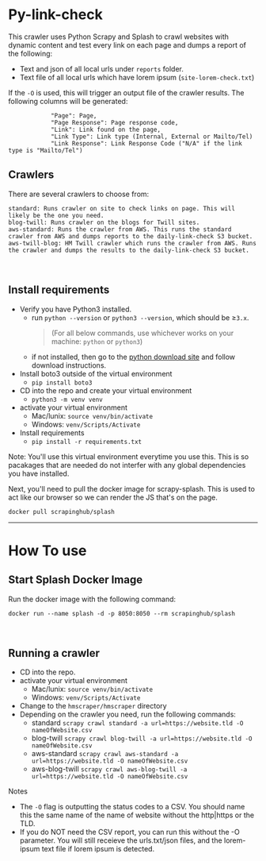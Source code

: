 # Py-link-check

This crawler uses Python Scrapy and Splash to crawl websites with dynamic content and test every link on each page and dumps a report of the following:
- Text and json of all local urls under `reports` folder.
- Text file of all local urls which have lorem ipsum (`site-lorem-check.txt`)

If the `-O` is used, this will trigger an output file of the crawler results. The following columns will be generated:
```
            "Page": Page,
            "Page Response": Page response code,
            "Link": Link found on the page,
            "Link Type": Link type (Internal, External or Mailto/Tel)
            "Link Response": Link Response Code ("N/A" if the link type is "Mailto/Tel")
```

## Crawlers
There are several crawlers to choose from:
```
standard: Runs crawler on site to check links on page. This will likely be the one you need.
blog-twill: Runs crawler on the blogs for Twill sites.
aws-standard: Runs the crawler from AWS. This runs the standard crawler from AWS and dumps reports to the daily-link-check S3 bucket.
aws-twill-blog: HM Twill crawler which runs the crawler from AWS. Runs the crawler and dumps the results to the daily-link-check S3 bucket.
```
<br>

## Install requirements
- Verify you have Python3 installed.
    - run `python --version` or `python3 --version`, which should be ≥`3.x`.
        > (For all below commands, use whichever works on your machine: `python` or `python3`)
    - if not installed, then go to the [python download site](https://www.python.org/downloads/) and follow download instructions.
- Install boto3 outside of the virtual environment
  - `pip install boto3`
- CD into the repo and create your virtual environment
  - `python3 -m venv venv`
- activate your virtual environment
  - Mac/lunix: `source venv/bin/activate`
  - Windows: `venv/Scripts/Activate`
- Install requirements
    - `pip install -r requirements.txt`

Note: You'll use this virtual environment everytime you use this. This is so pacakages that are needed do not interfer with any global dependencies you have installed.


Next, you'll need to pull the docker image for scrapy-splash. This is used to act like our browser so we can render the JS that's on the page.
```
docker pull scrapinghub/splash
```

---

# How To use

## Start Splash Docker Image
Run the docker image with the following command:
```
docker run --name splash -d -p 8050:8050 --rm scrapinghub/splash
```
<br>

## Running a crawler
- CD into the repo.
- activate your virtual environment
  - Mac/lunix: `source venv/bin/activate`
  - Windows: `venv/Scripts/Activate`
- Change to the `hmscraper/hmscraper` directory
- Depending on the crawler you need, run the following commands:
    - standard
    ``` scrapy crawl standard -a url=https://website.tld -O nameOfWebsite.csv ```
    - blog-twill
    ``` scrapy crawl blog-twill -a url=https://website.tld -O nameOfWebsite.csv ```
    - aws-standard
    ``` scrapy crawl aws-standard -a url=https://website.tld -O nameOfWebsite.csv ```
    - aws-blog-twill
    ``` scrapy crawl aws-blog-twill -a url=https://website.tld -O nameOfWebsite.csv ```

Notes
- The `-O` flag is outputting the status codes to a CSV. You should name this the same name of the name of website without the http|https or the TLD.
- If you do NOT need the CSV report, you can run this without the -O parameter. You will still receieve the urls.txt/json files, and the lorem-ipsum text file if lorem ipsum is detected.
